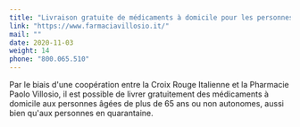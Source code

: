 ```yaml
---
title: "Livraison gratuite de médicaments à domicile pour les personnes âgées de plus de 65 ans et les personnes en quarantaine"
link: "https://www.farmaciavillosio.it/"
mail: ""
date: 2020-11-03
weight: 14
phone: "800.065.510"
---
```


Par le biais d'une coopération entre la Croix Rouge Italienne et la Pharmacie Paolo Villosio, il est possible de livrer gratuitement des médicaments à domicile aux personnes âgées de plus de 65 ans ou non autonomes, aussi bien qu'aux personnes en quarantaine. 